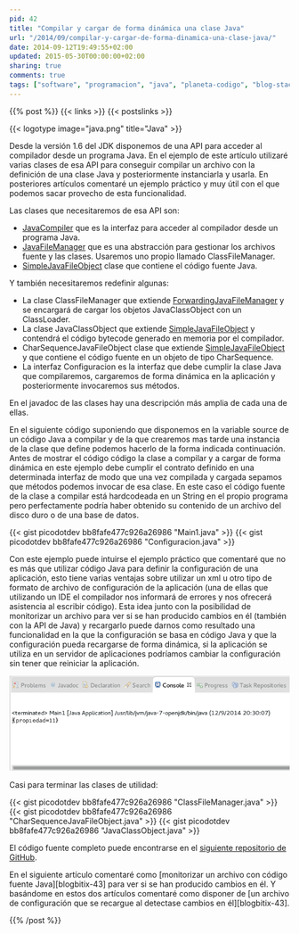 ```yaml
---
pid: 42
title: "Compilar y cargar de forma dinámica una clase Java"
url: "/2014/09/compilar-y-cargar-de-forma-dinamica-una-clase-java/"
date: 2014-09-12T19:49:55+02:00
updated: 2015-05-30T00:00:00+02:00
sharing: true
comments: true
tags: ["software", "programacion", "java", "planeta-codigo", "blog-stack"]
---
```


{{% post %}}
{{< links >}}
{{< postslinks >}}

{{< logotype image="java.png" title="Java" >}}

Desde la versión 1.6 del JDK disponemos de una API para acceder al compilador desde un programa Java. En el ejemplo de este artículo utilizaré varias clases de esa API para conseguir compilar un archivo con la definición de una clase Java y posteriormente instanciarla y usarla. En posteriores artículos comentaré un ejemplo práctico y muy útil con el que podemos sacar provecho de esta funcionalidad.

Las clases que necesitaremos de esa API son:

* [JavaCompiler](http://docs.oracle.com/javase/7/docs/api/javax/tools/JavaCompiler.html) que es la interfaz para acceder al compilador desde un programa Java.
* [JavaFileManager](http://docs.oracle.com/javase/7/docs/api/javax/tools/JavaFileManager.html) que es una abstracción para gestionar los archivos fuente y las clases. Usaremos uno propio llamado ClassFileManager.
* [SimpleJavaFileObject](http://docs.oracle.com/javase/7/docs/api/javax/tools/SimpleJavaFileObject.html) clase que contiene el código fuente Java.

Y también necesitaremos redefinir algunas:

* La clase ClassFileManager que extiende [ForwardingJavaFileManager](http://docs.oracle.com/javase/7/docs/api/javax/tools/ForwardingJavaFileManager.html) y se encargará de cargar los objetos JavaClassObject con un ClassLoader.
* La clase JavaClassObject que extiende [SimpleJavaFileObject](http://docs.oracle.com/javase/7/docs/api/javax/tools/SimpleJavaFileObject.html) y contendrá el código bytecode generado en memoria por el compilador.
* CharSequenceJavaFileObject clase que extiende [SimpleJavaFileObject](http://docs.oracle.com/javase/7/docs/api/javax/tools/SimpleJavaFileObject.html) y que contiene el código fuente en un objeto de tipo CharSequence.
* La interfaz Configuracion es la interfaz que debe cumplir la clase Java que compilaremos, cargaremos de forma dinámica en la aplicación y posteriormente invocaremos sus métodos.

En el javadoc de las clases hay una descripción más amplia de cada una de ellas.

En el siguiente código suponiendo que disponemos en la variable source de un código Java a compilar y de la que crearemos mas tarde una instancia de la clase que define podemos hacerlo de la forma indicada continuación. Antes de mostrar el código código la clase a compilar y a cargar de forma dinámica en este ejemplo debe cumplir el contrato definido en una determinada interfaz de modo que una vez compilada y cargada sepamos que métodos podemos invocar de esa clase. En este caso el código fuente de la clase a compilar está hardcodeada en un String en el propio programa pero perfectamente podría haber obtenido su contenido de un archivo del disco duro o de una base de datos.

{{< gist picodotdev bb8fafe477c926a26986 "Main1.java" >}}
{{< gist picodotdev bb8fafe477c926a26986 "Configuracion.java" >}}

Con este ejemplo puede intuirse el ejemplo práctico que comentaré que no es más que utilizar código Java para definir la configuración de una aplicación, esto tiene varias ventajas sobre utilizar un xml u otro tipo de formato de archivo de configuración de la aplicación (una de ellas que utilizando un IDE el compilador nos informará de errores y nos ofrecerá asistencia al escribir código). Esta idea junto con la posibilidad de monitorizar un archivo para ver si se han producido cambios en él (también con la API de Java) y recargarlo puede darnos como resultado una funcionalidad en la que la configuración se basa en código Java y que la configuración pueda recargarse de forma dinámica, si la aplicación se utiliza en un servidor de aplicaciones podríamos cambiar la configuración sin tener que reiniciar la aplicación.

<div class="media" style="text-align: center;">
	<a href="assets/images/custom/posts/42/main1.png" title="Salida programa Main1.java" data-gallery><img src="assets/images/custom/posts/42/main1.png"></a>
</div>

Casi para terminar las clases de utilidad:

{{< gist picodotdev bb8fafe477c926a26986 "ClassFileManager.java" >}}
{{< gist picodotdev bb8fafe477c926a26986 "CharSequenceJavaFileObject.java" >}}
{{< gist picodotdev bb8fafe477c926a26986 "JavaClassObject.java" >}}

El código fuente completo puede encontrarse en el [siguiente repositorio de GitHub](https://github.com/picodotdev/blog-ejemplos/tree/master/ConfiguracionJava).

En el siguiente artículo comentaré como [monitorizar un archivo con código fuente Java][blogbitix-43] para ver si se han producido cambios en él. Y basándome en estos dos artículos comentaré como disponer de [un archivo de configuración que se recargue al detectase cambios en él][blogbitix-43].

{{% /post %}}
